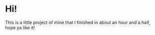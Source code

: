 # Hi!

This is a little project of mine that I finished in about an hour and a half, hope ya like it!
